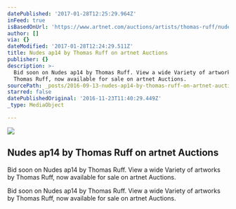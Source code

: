 ```yaml
---
datePublished: '2017-01-28T12:25:29.964Z'
inFeed: true
isBasedOnUrl: 'https://www.artnet.com/auctions/artists/thomas-ruff/nudes-ap14-3'
author: []
via: {}
dateModified: '2017-01-28T12:24:29.511Z'
title: Nudes ap14 by Thomas Ruff on artnet Auctions
publisher: {}
description: >-
  Bid soon on Nudes ap14 by Thomas Ruff. View a wide Variety of artworks by
  Thomas Ruff, now available for sale on artnet Auctions.
sourcePath: _posts/2016-09-13-nudes-ap14-by-thomas-ruff-on-artnet-auctions.md
starred: false
datePublishedOriginal: '2016-11-23T11:40:29.449Z'
_type: MediaObject

---
```

<article style=""><img src="https://imgflo.herokuapp.com/graph/2b2431f8e7ba7b0/b2bf11fc3cc7934ffadc019725d993c8/noop.jpg?input=https%3A%2F%2Fimages.artnet.com%2Faoa_lot_images%2F118137%2Fthomas-ruff-nudes-ap14-photographs-chromogenic-print-c-print-zoom_550_880.jpg" /><h1>Nudes ap14 by Thomas Ruff on artnet Auctions</h1><p>Bid soon on Nudes ap14 by Thomas Ruff. View a wide Variety of artworks by Thomas Ruff, now available for sale on artnet Auctions.</p></article>

Bid soon on Nudes ap14 by Thomas Ruff. View a wide Variety of artworks by Thomas Ruff, now available for sale on artnet Auctions.